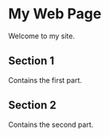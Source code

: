 
My Web Page
===========

Welcome to my site.

Section 1
---------

Contains the first part.


Section 2
---------

Contains the second part.

